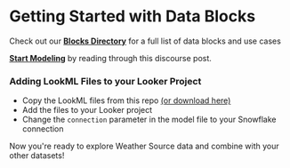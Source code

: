 # Getting Started with Data Blocks

Check out our [**Blocks Directory**](https://looker.com/platform/blocks/directory#data) for a full list of data blocks and use cases

[**Start Modeling**](https://discourse.looker.com/t/data-block-data-block-setup-instructions-and-everything-in-between/5949) by reading through this discourse post.


### Adding LookML Files to your Looker Project

- Copy the LookML files from this repo [(or download here)](https://github.com/llooker/datablocks-weathersource/archive/master.zip)
- Add the files to your Looker project
- Change the `connection` parameter in the model file to your Snowflake connection



Now you're ready to explore Weather Source data and combine with your other datasets!
